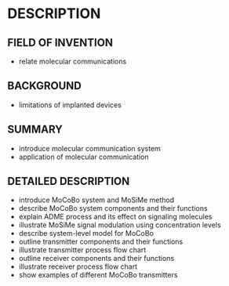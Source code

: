 # DESCRIPTION

## FIELD OF INVENTION

- relate molecular communications

## BACKGROUND

- limitations of implanted devices

## SUMMARY

- introduce molecular communication system
- application of molecular communication

## DETAILED DESCRIPTION

- introduce MoCoBo system and MoSiMe method
- describe MoCoBo system components and their functions
- explain ADME process and its effect on signaling molecules
- illustrate MoSiMe signal modulation using concentration levels
- describe system-level model for MoCoBo
- outline transmitter components and their functions
- illustrate transmitter process flow chart
- outline receiver components and their functions
- illustrate receiver process flow chart
- show examples of different MoCoBo transmitters

